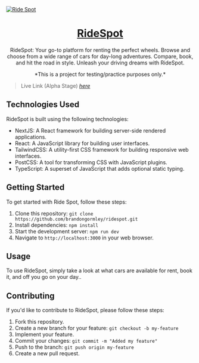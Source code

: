 <a href="https://ridespot.vercel.app/">
  <img alt="Ride Spot" align="center" src="https://ridespot.vercel.app/banner.jpg">
  <h1 align="center">RideSpot</h1>
</a>

<p align="center">RideSpot: Your go-to platform for renting the perfect wheels. Browse and choose from a wide range of cars for day-long adventures. Compare, book, and hit the road in style. Unleash your driving dreams with RideSpot.</p>
<p align="center">*This is a project for testing/practice purposes  only.*</p>

> Live Link (Alpha Stage) [_here_](https://ridespot.vercel.app/)

## Technologies Used

RideSpot is built using the following technologies:

-   NextJS: A React framework for building server-side rendered applications.
-   React: A JavaScript library for building user interfaces.
-   TailwindCSS: A utility-first CSS framework for building responsive web interfaces.
-   PostCSS: A tool for transforming CSS with JavaScript plugins.
-   TypeScript: A superset of JavaScript that adds optional static typing.

## Getting Started

To get started with Ride Spot, follow these steps:

1. Clone this repository: `git clone https://github.com/brandongormley/ridespot.git`
2. Install dependencies: `npm install`
3. Start the development server: `npm run dev`
4. Navigate to `http://localhost:3000` in your web browser.

## Usage

To use RideSpot, simply take a look at what cars are available for rent, book it, and off you go on your day..

## Contributing

If you'd like to contribute to RideSpot, please follow these steps:

1. Fork this repository.
2. Create a new branch for your feature: `git checkout -b my-feature`
3. Implement your feature.
4. Commit your changes: `git commit -m "Added my feature"`
5. Push to the branch: `git push origin my-feature`
6. Create a new pull request.
